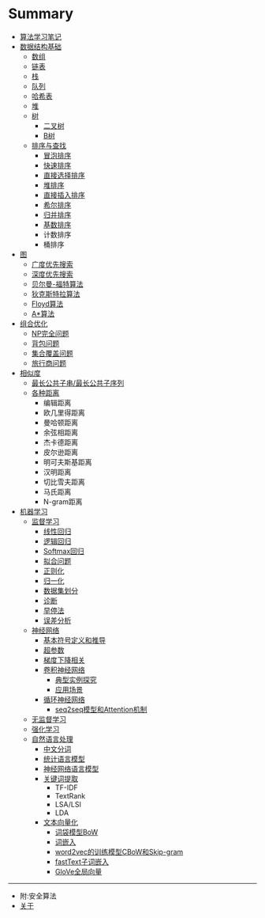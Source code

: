 # Summary

* [算法学习笔记](README.md)
* [数据结构基础](data-structure/index.md)
    * [数组](data-structure/array.md)
    * [链表](data-structure/linked-list.md)
    * [栈](data-structure/stack.md)
    * [队列](data-structure/queue.md)
    * [哈希表](data-structure/hash-table.md)
    * [堆](data-structure/heap.md)
    * [树](data-structure/tree.md)
        * [二叉树](data-structure/binary-tree.md)
        * [B树](data-structure/b-tree.md)
    * [排序与查找](sort-and-search/index.md)
        * [冒泡排序](sort-and-search/bubble-sort.md)
        * [快速排序](sort-and-search/quick-sort.md)
        * [直接选择排序](sort-and-search/selection-sort.md)
        * [堆排序](sort-and-search/heap-sort.md)
        * [直接插入排序](sort-and-search/insertion-sort.md)
        * [希尔排序](sort-and-search/shell-sort.md)
        * [归并排序](sort-and-search/merge-sort.md)
        * [基数排序](sort-and-search/radix-sort.md)
        * 计数排序
        * 桶排序
* [图](graph/index.md)
    * [广度优先搜索](graph/breadth-first-search.md)
    * [深度优先搜索](graph/depth-first-search.md)
    * [贝尔曼-福特算法](graph/bellman-ford.md)
    * [狄克斯特拉算法](graph/dijkstra.md)
    * [Floyd算法](graph/floyd.md)
    * [A*算法](graph/a-start.md)
* [组合优化](combinatorial-optimization/index.md)
    * [NP完全问题](combinatorial-optimization/np-completeness.md)
    * [背包问题](combinatorial-optimization/knapsack-problem.md)
    * [集合覆盖问题](combinatorial-optimization/set-covering-problem.md)
    * [旅行商问题](combinatorial-optimization/traveling-salesman-problem.md)
* [相似度](similarity/index.md)
    * [最长公共子串/最长公共子序列](similarity/lcs.md)
    * [各种距离](similarity/distance.md)
        * 编辑距离
        * 欧几里得距离
        * 曼哈顿距离
        * 余弦相距离
        * 杰卡德距离
        * 皮尔逊距离
        * 明可夫斯基距离
        * 汉明距离
        * 切比雪夫距离
        * 马氏距离
        * N-gram距离
* [机器学习](machine-learning/index.md)
    * [监督学习](machine-learning/supervised-learning/index.md)
        * [线性回归](machine-learning/supervised-learning/linear-regression.md)
        * [逻辑回归](machine-learning/supervised-learning/logistic-regression.md)
        * [Softmax回归](machine-learning/supervised-learning/softmax.md)
        * [拟合问题](machine-learning/supervised-learning/fitting.md)
        * [正则化](machine-learning/supervised-learning/regularization.md)
        * [归一化](machine-learning/supervised-learning/normalizing-inputs.md)
        * [数据集划分](machine-learning/supervised-learning/data-set-division.md)
        * [诊断](machine-learning/supervised-learning/giagnosing.md)
        * [早停法](machine-learning/supervised-learning/early-stopping.md)
        * [误差分析](machine-learning/supervised-learning/error-analysis.md)
    * [神经网络](machine-learning/neural-network/index.md)
        * [基本符号定义和推导](machine-learning/neural-network/base-symbol.md)
        * [超参数](machine-learning/neural-network/hyperparameter.md)
        * [梯度下降相关](machine-learning/neural-network/gradient-descent.md)
        * [卷积神经网络](machine-learning/neural-network/cnn/cnn.md)
            * [典型实例探究](machine-learning/neural-network/cnn/case.md)
            * [应用场景](machine-learning/neural-network/cnn/application.md)
        * [循环神经网络](machine-learning/neural-network/rnn/rnn.md)
            * [seq2seq模型和Attention机制](machine-learning/neural-network/rnn/seq2seq-attention.md)
    * [无监督学习](machine-learning/unsupervised-learning/index.md)
    * [强化学习](machine-learning/reinforcement-learning/index.md)
    * [自然语言处理](machine-learning/nlp/index.md)
        * [中文分词](machine-learning/nlp/Chinese-word-segmentation.md)
        * [统计语言模型](machine-learning/nlp/statistical-language-model.md)
        * [神经网络语言模型](machine-learning/nlp/nnlm.md)
        * [关键词提取](machine-learning/nlp/keywords-extraction.md)
            * TF-IDF
            * TextRank
            * LSA/LSI
            * LDA
        * [文本向量化](machine-learning/nlp/vector.md)
            * [词袋模型BoW](machine-learning/nlp/bow.md)
            * [词嵌入](machine-learning/nlp/word-embedding.md)
            * [word2vec的训练模型CBoW和Skip-gram](machine-learning/nlp/word2vec.md)
            * [fastText子词嵌入](machine-learning/nlp/fastText.md)
            * [GloVe全局向量](machine-learning/nlp/glove.md)

-----
* 附:安全算法
* [关于](about.md)

